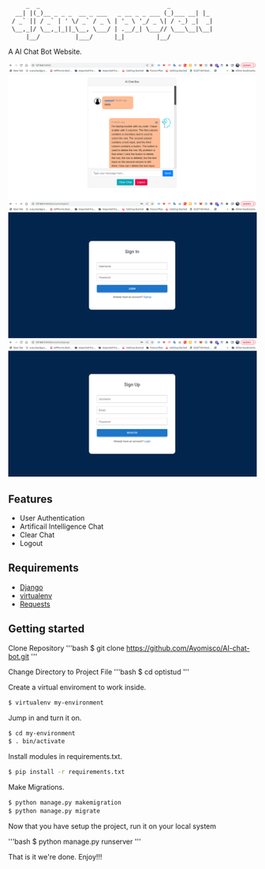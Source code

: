 <pre><code>     _  _                                    _ 
  __| |(_)__ _ _ _  __ _ ___   _ __ _ _ ___ (_)___ __| |_ 
 / _` || / _` | ' \/ _` / _ \ | '_ \ '_/ _ \| / -_) _|  _|
 \__,_|/ \__,_|_||_\__, \___/ | .__/_| \___// \___\__|\__|
     |__/          |___/      |_|         |__/            
</code></pre>

A AI Chat Bot Website.

![Project Preview](preview_images/1.png)
![Project Preview](preview_images/2.png)
![Project Preview](preview_images/3.png)


Features
--------

* User Authentication
* Artificail Intelligence Chat 
* Clear Chat
* Logout




Requirements
------------

* [Django](https://www.djangoproject.com/download/)
* [virtualenv](http://www.virtualenv.org/en/latest/)
* [Requests](https://pypi.org/project/requests/)

Getting started
---------------
Clone Repository
'''bash
$ git clone https://github.com/Ayomisco/AI-chat-bot.git
'''

Change Directory to Project File
'''bash
$ cd optistud
'''

Create a virtual enviroment to work inside.

```bash
$ virtualenv my-environment
```

Jump in and turn it on.

```bash
$ cd my-environment
$ . bin/activate
```

Install modules in requirements.txt.

```bash
$ pip install -r requirements.txt
```

Make Migrations.

```bash
$ python manage.py makemigration
$ python manage.py migrate
```
Now that you have setup the project, run it on your local system 

'''bash
$ python manage.py runserver
'''

That is it we're done. Enjoy!!!

